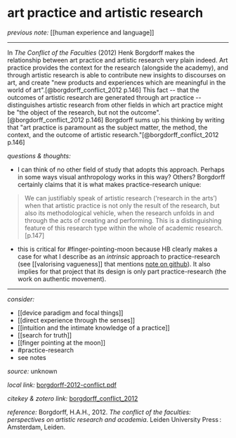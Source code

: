 # art practice and artistic research

_previous note:_  [[human experience and language]]

---

In _The Conflict of the Faculties_ (2012) Henk Borgdorff makes the relationship between art practice and artistic research very plain indeed. Art practice provides the context for the research (alongside the academy), and through artistic research is able to contribute new insights to discourses on art, and create "new products and experiences which are meaningful in the world of art".[@borgdorff_conflict_2012 p.146] This fact -- that the outcomes of artistic research are generated through art practice -- distinguishes artistic research from other fields in which art practice might be "the object of the research, but not the outcome".[@borgdorff_conflict_2012 p.146] Borgdorff sums up his thinking by writing that "art practice is paramount as the subject matter, the method, the context, and the outcome of artistic research."[@borgdorff_conflict_2012 p.146] 

_questions & thoughts:_

- I can think of no other field of study that adopts this approach. Perhaps in some ways visual anthropology works in this way? Others? Borgdorff certainly claims that it is what makes practice-research unique:

>We can justifiably speak of artistic research (‘research in the arts’) when that artistic practice is not only the result of the research, but also its methodological vehicle, when the research unfolds in and through the acts of creating and performing. This is a distinguishing feature of this research type within the whole of academic research.[p.147]
- this is critical for #finger-pointing-moon because HB clearly makes a case for what I describe as an _intrinsic_ approach to practice-research (see [[valorising vagueness]] that mentions [note on github](https://github.com/skellis46/finger-pointing-moon/commit/07e342124d41ee6b27e0c5fd28b97c50bcf2b3bf)). It also implies for that project that its design is only part practice-research (the work on authentic movement).

--- 

_consider:_ 

- [[device paradigm and focal things]]
- [[direct experience through the senses]]
- [[intuition and the intimate knowledge of a practice]]
- [[search for truth]]
- [[finger pointing at the moon]]
- #practice-research 
- see notes 


_source:_ unknown

_local link:_ [borgdorff-2012-conflict.pdf](hook://file/lYJXmXNBr?p=RHJvcGJveC9iaWJsaW9ncmFwaHkgcGRmcw==&n=borgdorff-2012-conflict.pdf)

_citekey & zotero link:_ [borgdorff_conflict_2012](zotero://select/items/1_ZFFGGRJC)

_reference:_ Borgdorff, H.A.H., 2012. _The conflict of the faculties: perspectives on artistic research and academia_. Leiden University Press : Amsterdam, Leiden.


